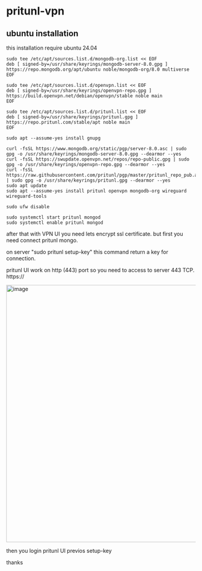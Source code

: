 # pritunl-vpn

## ubuntu installation

this installation require ubuntu 24.04

```
sudo tee /etc/apt/sources.list.d/mongodb-org.list << EOF
deb [ signed-by=/usr/share/keyrings/mongodb-server-8.0.gpg ] https://repo.mongodb.org/apt/ubuntu noble/mongodb-org/8.0 multiverse
EOF

sudo tee /etc/apt/sources.list.d/openvpn.list << EOF
deb [ signed-by=/usr/share/keyrings/openvpn-repo.gpg ] https://build.openvpn.net/debian/openvpn/stable noble main
EOF

sudo tee /etc/apt/sources.list.d/pritunl.list << EOF
deb [ signed-by=/usr/share/keyrings/pritunl.gpg ] https://repo.pritunl.com/stable/apt noble main
EOF

sudo apt --assume-yes install gnupg

curl -fsSL https://www.mongodb.org/static/pgp/server-8.0.asc | sudo gpg -o /usr/share/keyrings/mongodb-server-8.0.gpg --dearmor --yes
curl -fsSL https://swupdate.openvpn.net/repos/repo-public.gpg | sudo gpg -o /usr/share/keyrings/openvpn-repo.gpg --dearmor --yes
curl -fsSL https://raw.githubusercontent.com/pritunl/pgp/master/pritunl_repo_pub.asc | sudo gpg -o /usr/share/keyrings/pritunl.gpg --dearmor --yes
sudo apt update
sudo apt --assume-yes install pritunl openvpn mongodb-org wireguard wireguard-tools

sudo ufw disable

sudo systemctl start pritunl mongod
sudo systemctl enable pritunl mongod
```

after that with VPN UI you need lets encrypt ssl certificate. but first you need connect pritunl mongo. 

on server "sudo pritunl setup-key" this command return a key for connection.

pritunl UI work on http (443) port so you need to access to server 443 TCP. https://<server-ip>

<img width="682" alt="image" src="https://github.com/user-attachments/assets/fde1fc8b-dbc7-4ae9-b925-baa406d8c897" />

then you login pritunl UI previos setup-key

thanks

